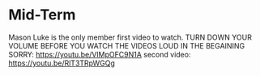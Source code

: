 # Mid-Term
Mason Luke is the only member
first video to watch. TURN DOWN YOUR VOLUME BEFORE YOU WATCH THE VIDEOS LOUD IN THE BEGAINING SORRY: https://youtu.be/VIMpOFC9N1A 
second video: https://youtu.be/RlT3TRpWGQg
